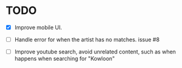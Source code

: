 # TODO

- [x] Improve mobile UI.

- [ ] Handle error for when the artist has no matches. issue #8

- [ ]  Improve youtube search, avoid unrelated content, such as when happens when searching for "Kowloon"

